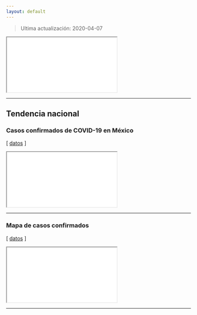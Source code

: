```yaml
---
layout: default
---
```

> Ultima actualización: 2020-04-07

<div class="iframe-container_table">
  <iframe src="assets/figures/CURRENT_tableheader.html"></iframe>
</div>

* * *

## Tendencia nacional

### Casos confirmados de COVID-19 en México
[ [datos](TO_DO) ]
<div class="iframe-container">
  <iframe src="assets/figures/CURRENT_casosconfirmados-nacional.html"></iframe>
</div>

* * *
### Mapa de casos confirmados
[ [datos](TO_DO) ]
<div class="iframe-container">
  <iframe src="assets/figures/CURRENT_mapa-confirmados.html"></iframe>
</div>

* * *
